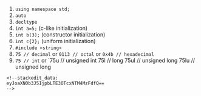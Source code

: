 1. `using namespace std;`
2. `auto`
3. `decltype`
4. `int a=5;` (c-like initialization)
5. `int b(3);` (constructor initialization)
6. `int c{2};` (uniform initialization)
7. `#include <string>`
8. `75 // decimal` or `0113 // octal` or `0x4b // hexadecimal`
9. `75 // int` or `75u // unsigned int
75l        // long
75ul       // unsigned long 
75lu       // unsigned long 
```
<!--stackedit_data:
eyJoaXN0b3J5IjpbLTE3OTcxNTM4MzFdfQ==
-->